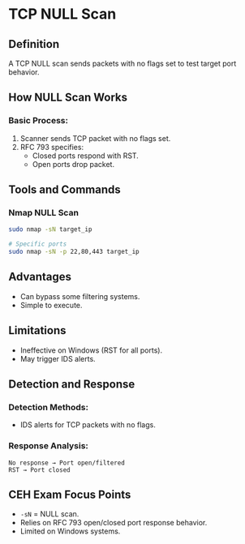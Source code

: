# TCP NULL Scan

## Definition

A TCP NULL scan sends packets with no flags set to test target port behavior.

## How NULL Scan Works

### Basic Process:
1. Scanner sends TCP packet with no flags set.
2. RFC 793 specifies:
   - Closed ports respond with RST.
   - Open ports drop packet.

## Tools and Commands

### Nmap NULL Scan
```bash
sudo nmap -sN target_ip

# Specific ports
sudo nmap -sN -p 22,80,443 target_ip
```

## Advantages
- Can bypass some filtering systems.
- Simple to execute.

## Limitations
- Ineffective on Windows (RST for all ports).
- May trigger IDS alerts.

## Detection and Response

### Detection Methods:
- IDS alerts for TCP packets with no flags.

### Response Analysis:
```
No response → Port open/filtered
RST → Port closed
```

## CEH Exam Focus Points
- `-sN` = NULL scan.
- Relies on RFC 793 open/closed port response behavior.
- Limited on Windows systems.
